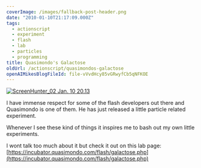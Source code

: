 ```yaml
---
coverImage: /images/fallback-post-header.png
date: "2010-01-10T21:17:09.000Z"
tags:
  - actionscript
  - experiment
  - flash
  - lab
  - particles
  - programming
title: Quasimondo's Galactose
oldUrl: /actionscript/quasimondos-galactose
openAIMikesBlogFileId: file-vVvdHcy85vGRwyfCb5qNFKOE
---
```


[![ScreenHunter_02 Jan. 10 20.13](https://www.mikecann.blog/wp-content/uploads/2010/01/ScreenHunter_02-Jan.-10-20.13.jpg "ScreenHunter_02 Jan. 10 20.13")](https://www.mikecann.blog/wp-content/uploads/2010/01/ScreenHunter_02-Jan.-10-20.13.jpg)

I have immense respect for some of the flash developers out there and Quasimondo is one of them. He has just released a little particle related experiment.<!-- more -->

Whenever I see these kind of things it inspires me to bash out my own little experiments.

I wont talk too much about it but check it out on this lab page: [https://incubator.quasimondo.com/flash/galactose.php](https://incubator.quasimondo.com/flash/galactose.php)
